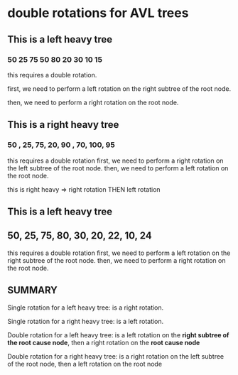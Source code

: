 # double rotations for AVL trees

## This is a left heavy tree
 

### 50 25 75 50 80 20 30 10 15

this requires a double rotation. 

first, we need to perform a left rotation on the right subtree of the root node. 

then, we need to perform a right rotation on the root node.



## This is a right heavy tree 

### 50 , 25, 75, 20, 90 , 70, 100, 95

this requires a double rotation 
first, we need to perform a right rotation on the left subtree of the root node. 
then, we need to perform a left rotation on the root node.


this is right heavy => right rotation THEN left rotation



## This is a left heavy tree

## 50, 25, 75, 80, 30, 20, 22, 10, 24

this requires a double rotation
first, we need to perform a left rotation on the right subtree of the root node.
then, we need to perform a right rotation on the root node.

## SUMMARY 

Single rotation for a left heavy tree: is a right rotation.

Single rotation for a right heavy tree: is a left rotation.

Double rotation for a left heavy tree: is a left rotation on the **right subtree of the root cause node**, then a right rotation on the **root cause node**

Double rotation for a right heavy tree: is a right rotation on the left subtree of the root node, then a left rotation on the root node

